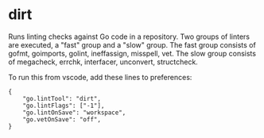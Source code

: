 # dirt
Runs linting checks against Go code in a repository. Two groups of linters are
executed, a "fast" group and a "slow" group. The fast group consists of gofmt,
goimports, golint, ineffassign, misspell, vet. The slow group consists of
megacheck, errchk, interfacer, unconvert, structcheck.

To run this from vscode, add these lines to preferences:

    {
        "go.lintTool": "dirt",
        "go.lintFlags": ["-1"],
        "go.lintOnSave": "workspace",
        "go.vetOnSave": "off",
    }
